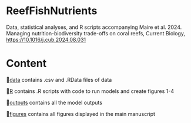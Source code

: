 # ReefFishNutrients

Data, statistical analyses, and R scripts accompanying Maire et al. 2024. Managing nutrition-biodiversity trade-offs on coral reefs, Current Biology, https://10.1016/j.cub.2024.08.031

# Content

:file_folder:[data](/data) contains .csv and .RData files of data

:file_folder:[R](/R) contains .R scripts with code to run models and create figures 1-4

:file_folder:[outputs](/outputs) contains all the model outputs

:file_folder:[figures](/figures) contains all figures displayed in the main manuscript
